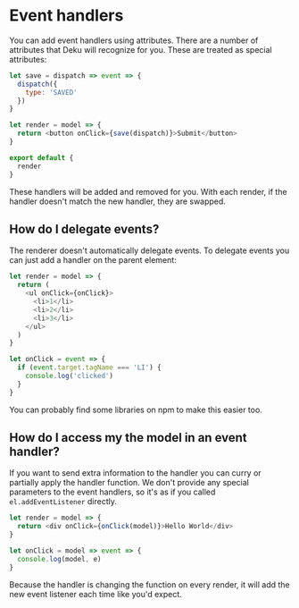 # Event handlers

You can add event handlers using attributes. There are a number of attributes that Deku will recognize for you. These are treated as special attributes:

```js
let save = dispatch => event => {
  dispatch({
    type: 'SAVED'
  })
}

let render = model => {
  return <button onClick={save(dispatch)}>Submit</button>
}

export default {
  render
}
```

These handlers will be added and removed for you. With each render, if the handler doesn't match the new handler, they are swapped.

## How do I delegate events?

The renderer doesn't automatically delegate events. To delegate events you can just add a handler on the parent element:

```js
let render = model => {
  return (
    <ul onClick={onClick}>
      <li>1</li>
      <li>2</li>
      <li>3</li>
    </ul>
  )
}

let onClick = event => {
  if (event.target.tagName === 'LI') {
    console.log('clicked')
  }
}
```

You can probably find some libraries on npm to make this easier too.

## How do I access my the model in an event handler?

If you want to send extra information to the handler you can curry or partially apply the handler function. We don't provide any special parameters to the event handlers, so it's as if you called `el.addEventListener` directly.

```js
let render = model => {
  return <div onClick={onClick(model)}>Hello World</div>
}

let onClick = model => event => {
  console.log(model, e)
}
```

Because the handler is changing the function on every render, it will add the new event listener each time like you'd expect.
